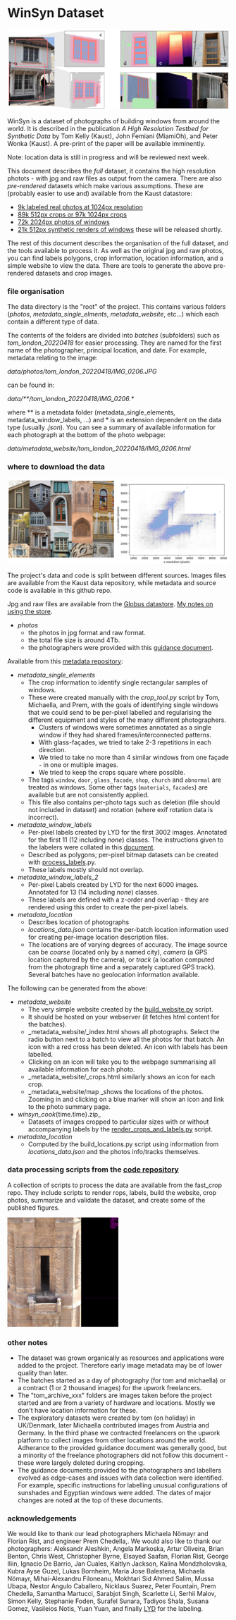
# WinSyn Dataset

![Teaser figure showing real photos, crops, and synthetic images of building windows](https://github.com/twak/winsyn_metadata/blob/docs/images/overview.jpg?raw=true)

WinSyn is a dataset of photographs of building windows from around the world. It is described in the publication _A High Resolution Testbed for Synthetic Data_ by Tom Kelly (Kaust), John Femiani (MiamiOh), and Peter Wonka (Kaust). A pre-print of the paper will be available imminently.

Note: location data is still in progress and will be reviewed next week.

This document describes the _full_ dataset, it contains the high resolution photots - with jpg and raw files as output from the camera. There are also _pre-rendered_ datasets which make various assumptions. These are (probably easier to use and) available from the Kaust datastore:

* [9k labeled real photos at 1024px resolution](http://dx.doi.org/10.25781/KAUST-8YL8A)
* [89k 512px crops or 97k 1024px crops](http://dx.doi.org/10.25781/KAUST-8YL8A)  
* [72k 2024px photos of windows](http://dx.doi.org/10.25781/KAUST-LWC2Z)
* [21k 512px synthetic renders of windows](tba) these will be released shortly.

The rest of this document describes the organisation of the full dataset, and the tools available to process it. As well as the original jpg and raw photos, you can find labels polygons, crop information, location information, and a simple website to view the data. There are tools to generate the above pre-rendered datasets and crop images.

### file organisation

The data directory is the "root" of the project. This contains various folders (_photos_, _metadata_single_elments_, _metadata_website_, etc…) which each contain a different type of data.  
 
The contents of the folders are divided into _batches_ (subfolders) such as _tom_london_20220418_ for easier processing. They are named for the first name of the photographer, principal location, and date. For example, metadata relating to the image:

 _data/photos/tom_london_20220418/IMG_0206.JPG_ 

can be found in:

_data/**/tom_london_20220418/IMG_0206.*_

where ** is a metadata folder (metadata_single_elements, metadata_window_labels, ...) and * is an extension dependent on the data type (usually ._json_). You can see a summary of available information for each photograph at the bottom of the photo webpage: 

_data/metadata_website/tom_london_20220418/IMG_0206.html_

### where to download the data
 
![example windows and crop size distributions](https://github.com/twak/winsyn_metadata/blob/docs/images/morewindowsthanu.jpg?raw=true)

The project's data and code is split between different sources. Images files are available from the Kaust data repository, while metadata and source code is available in this github repo. 

<!-- [doi of datastore](http://dx.doi.org/10.25781/KAUST-6DZ5P) -->
Jpg and raw files are available from the [Globus datastore](https://app.globus.org/file-manager?origin_id=ba993270-4516-48b9-af7c-77e890865733). [My notes on using the store](https://github.com/twak/winsyn_metadata/blob/docs/globus.md). 

* _photos_
    * the photos in jpg format and raw format.
    * the total file size is around 4Tb.
    * the photographers were provided with this [guidance document](https://github.com/twak/winsyn_metadata/raw/docs/pdfs/labelling_instructions.pdf). 

Available from this [metadata repository](https://github.com/twak/winsyn_metadata):

* _metadata_single_elements_
    * The crop information to identify single rectangular samples of windows.
    * These were created manually with the _crop_tool.py_ script by Tom, Michaella, and Prem, with the goals of identifying single windows that we could send to be per-pixel labelled and regularising the different equipment and styles of the many different photographers.
        * Clusters of windows were sometimes annotated as a single window if they had shared frames/interconnected patterns.
        * With glass-façades, we tried to take 2-3 repetitions in each direction.
        * We tried to take no more than 4 similar windows from one façade - in one or multiple images.
        * We tried to keep the crops square where possible.
    * The tags `window`, `door`, `glass_facade`, `shop`, `church` and `abnormal` are treated as windows. Some other tags (`materials`, `facades`) are available but are not consistently applied.
    * This file also contains per-photo tags such as deletion (file should not included in dataset) and rotation (where exif rotation data is incorrect).
* _metadata_window_labels_
    * Per-pixel labels created by LYD for the first 3002 images. Annotated for the first 11 (12 including _none_) classes. The instructions given to the labelers were collated in this [document](https://github.com/twak/winsyn_metadata/raw/docs/pdfs/labelling_instructions.pdf).
    * Described as polygons; per-pixel bitmap datasets can be created with [process_labels](https://github.com/twak/fast_crop/blob/master/process_labels.py).py.
    * These labels mostly should not overlap.
* _metadata_window_labels_2_
    * Per-pixel Labels created by LYD for the next 6000 images. Annotated for 13 (14 including _none_) classes. 
    * These labels are defined with a z-order and overlap - they are rendered using this order to create the per-pixel labels.
* _metadata_location_
    * Describes location of photographs
    * _locations_data.json_ contains the per-batch location information used for creating per-image location description files.
    * The locations are of varying degrees of accuracy. The image source can be _coarse_ (located only by a named city), _camera_ (a GPS location captured by the camera), or _track_ (a location computed from the photograph time and a separately captured GPS track). Several batches have no geolocation information available.


The following can be generated from the above:

* _metadata_website_
    * The very simple website created by the [build_website.py](https://github.com/twak/fast_crop/blob/master/build_website.py) script.
    * It should be hosted on your webserver (it fetches html content for the batches).
    * _metadata_website/_index.html shows all photographs. Select the radio button next to a batch to view all the photos for that batch. An icon with a red cross has been deleted. An icon with labels has been labelled.
    * Clicking on an icon will take you to the webpage summarising all available information for each photo.
    * _metadata_website/_crops.html similarly shows an icon for each crop.
    * _metadata_website/map _shows the locations of the photos. Zooming in and clicking on a blue marker will show an icon and link to the photo summary page.
* _winsyn_cook_{time.time}.zip_
    * Datasets of images cropped to particular sizes with or without accompanying labels by the [render_crops_and_labels.py](https://github.com/twak/fast_crop/blob/master/render_crops_and_labels.py)  script.
* _metadata_location_
    * Computed by the build_locations.py script using information from _locations_data.json_ and the photos info/tracks themselves.

### data processing scripts from the [code repository](https://github.com/twak/fast_crop)

A collection of scripts to process the data are available from the fast_crop repo. They include scripts to render rops, labels, build the website, crop photos, summarize and validate the dataset, and create some of the published figures.

<img src="https://github.com/twak/winsyn_metadata/blob/docs/images/fast_crop_eg.jpg?raw=true" width="50%" height="50%">

### other notes

* The dataset was grown organically as resources and applications were added to the project. Therefore early image metadata may be of lower quality than later. 
* The batches started as a day of photography (for tom and michaella) or a contract (1 or 2 thousand images) for the upwork freelancers. 
* The "tom_archive_xxx" folders are images taken before the project started and are from a variety of hardware and locations. Mostly we don't have location information for these.
* The exploratory datasets were created by tom (on holiday) in UK/Denmark, later Michaella contributed images from Austria and Germany. In the third phase we contracted freelancers on the upwork platform to collect images from other locations around the world. Adherance to the provided guidance document was generally good, but a minority of the freelance photographers did not follow this document - these were largely deleted during cropping.
* The guidance documents provided to the photographers and labellers evolved as edge-cases and issues with data collection were identified. For example, specific instructions for labelling unusual configurations of sunshades and Egyptian windows were added. The dates of major changes are noted at the top of these documents.

### acknowledgements

We would like to thank our lead photographers Michaela Nömayr and Florian Rist, and engineer Prem Chedella,. We would also like to thank our photographers: Aleksandr Aleshkin, Angela Markoska, Artur Oliveira, Brian Benton, Chris West, Christopher Byrne, Elsayed Saafan, Florian Rist, George Iliin, Ignacio De Barrio, Jan Cuales, Kaitlyn Jackson, Kalina Mondzholovska, Kubra Ayse Guzel, Lukas Bornheim, Maria Jose Balestena, Michaela Nömayr, Mihai-Alexandru Filoneanu, Mokhtari Sid Ahmed Salim, Mussa Ubapa, Nestor Angulo Caballero, Nicklaus Suarez, Peter Fountain, Prem Chedella, Samantha Martucci, Sarabjot Singh, Scarlette Li, Serhii Malov, Simon Kelly, Stephanie Foden, Surafel Sunara, Tadiyos Shala, Susana Gomez, Vasileios Notis, Yuan Yuan, and finally [LYD](https://labelyourdata.com/) for the labeling.
